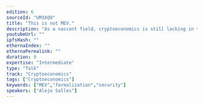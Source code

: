 ```yaml
---
edition: 6
sourceId: "UM3XQ9"
title: "This is not MEV."
description: "As a nascent field, cryptoeconomics is still lacking in terms of formal definitions upon which a cohesive theoretical edifice can be built. Maximal Extractable Value (MEV) is a particular example of a technical concept where there is no widely agreed upon formalization. Here, we discuss the difficulties in arriving to such a formulation, and survey some proposals. Critically, we emphasize what MEV is *not*, highlighting the critical aspects that need to be encompassed in its definition."
youtubeUrl: ""
ipfsHash: ""
ethernaIndex: ""
ethernaPermalink: ""
duration: 0
expertise: "Intermediate"
type: "Talk"
track: "Cryptoeconomics"
tags: ["Cryptoeconomics"]
keywords: ["MEV","formalization","security"]
speakers: ["Alejo Salles"]
---
```


